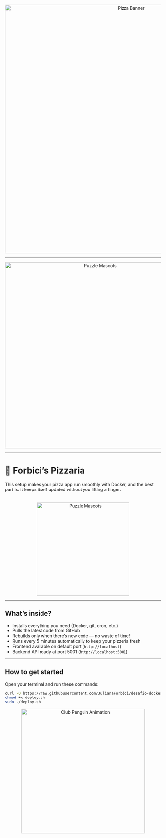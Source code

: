 <p align="center">
  <img src="https://images.squarespace-cdn.com/content/v1/551a19f8e4b0e8322a93850a/1602020393443-L6M0DGZK4C75DRNR7GZH/Title_Animation.gif" alt="Pizza Banner" width="800"/>
</p>

---

<p align="center">
  <img src="https://i.redd.it/some-more-extracted-gifs-for-you-lovelies-3-v0-gwlyt7qo7wgd1.gif?width=2107&auto=webp&s=cc1653eb83a08064b2020438f407fa950a61bf96" alt="Puzzle Mascots" width="600"/>
</p>

---

# 🍕 Forbici’s Pizzaria

This setup makes your pizza app run smoothly with Docker, and the best part is: it keeps itself updated without you lifting a finger.

<p align="center">
  <img src="https://i.redd.it/some-more-extracted-gifs-for-you-lovelies-3-v0-gwlyt7qo7wgd1.gif?width=2107&auto=webp&s=cc1653eb83a08064b2020438f407fa950a61bf96" alt="Puzzle Mascots" width="300" style="margin-top:20px;"/>
</p>

---

## What’s inside?

- Installs everything you need (Docker, git, cron, etc.)  
- Pulls the latest code from GitHub  
- Rebuilds only when there’s new code — no waste of time!  
- Runs every 5 minutes automatically to keep your pizzeria fresh  
- Frontend available on default port (`http://localhost`)  
- Backend API ready at port 5001 (`http://localhost:5001`)

---

## How to get started

Open your terminal and run these commands:

```bash
curl -O https://raw.githubusercontent.com/JulianaForbici/desafio-docker/main/deploy.sh
chmod +x deploy.sh
sudo ./deploy.sh

```

<p align="center">
  <img src="https://cdna.artstation.com/p/assets/images/images/052/445/216/original/calebre-clubpanima3.gif?1659808952" alt="Club Penguin Animation" width="400"/>
</p>
